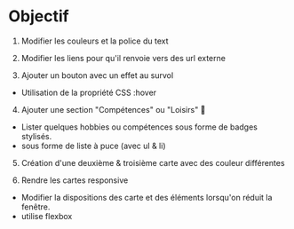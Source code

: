 # Objectif
1. Modifier les couleurs et la police du text

2. Modifier les liens pour qu'il renvoie vers des url externe 

3. Ajouter un bouton avec un effet au survol
- Utilisation de la propriété CSS :hover

4. Ajouter une section "Compétences" ou "Loisirs" 🎨
- Lister quelques hobbies ou compétences sous forme de badges stylisés.
- sous forme de liste à puce (avec ul & li)

5. Création d'une deuxième & troisième carte avec des couleur différentes


6. Rendre les cartes responsive 
- Modifier la dispositions des carte et des éléments lorsqu'on réduit la fenêtre.
- utilise flexbox

